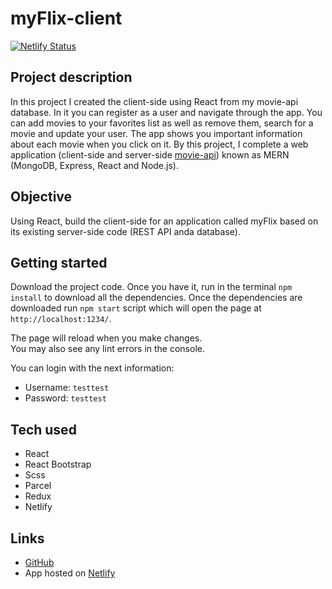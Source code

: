 # myFlix-client
[![Netlify Status](https://api.netlify.com/api/v1/badges/16176b80-eb86-4008-b9cc-602ed608f070/deploy-status)](https://app.netlify.com/sites/wichoflix-client-react/deploys)

## Project description 
In this project I created the client-side using React from my movie-api database. In it you can register as a user and navigate through the app. You can add movies to your favorites list as well as remove them, search for a movie and update your user. The app shows you important information about each movie when you click on it. 
By this project, I complete a web application (client-side and server-side [movie-api](https://github.com/wichofly/movie-api.git)) known as MERN (MongoDB, Express, React and Node.js). 

## Objective
Using React, build the client-side for an application called myFlix based on its existing server-side code (REST API anda database). 

## Getting started
Download the project code. Once you have it, run in the terminal `npm install` to download all the dependencies. Once the dependencies are downloaded run `npm start` script which will open the page at `http://localhost:1234/`.

The page will reload when you make changes.\
You may also see any lint errors in the console.

You can login with the next information:
- Username: `testtest`
- Password: `testtest`

## Tech used  
- React
- React Bootstrap
- Scss
- Parcel
- Redux
- Netlify

## Links 
- [GitHub](https://github.com/wichofly/myFlix-client.git)
- App hosted on [Netlify](https://wichoflix-client-react.netlify.app/)